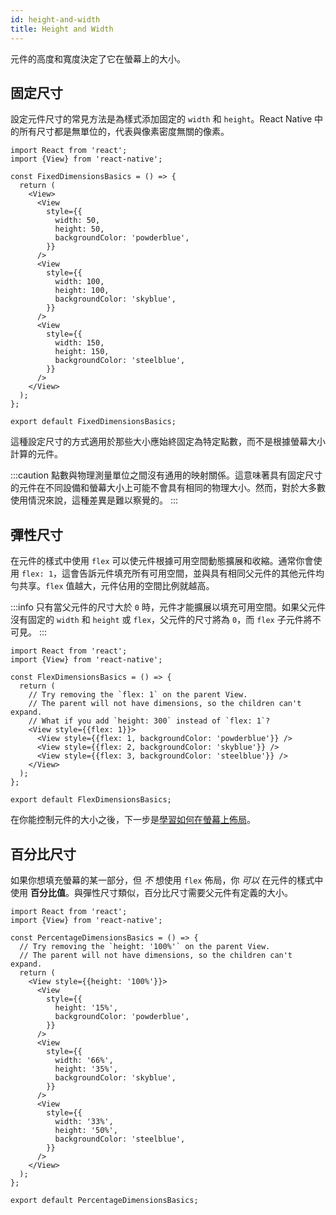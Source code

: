 ```yaml
---
id: height-and-width
title: Height and Width
---
```


元件的高度和寬度決定了它在螢幕上的大小。

## 固定尺寸

設定元件尺寸的常見方法是為樣式添加固定的 `width` 和 `height`。React Native 中的所有尺寸都是無單位的，代表與像素密度無關的像素。

```SnackPlayer name=Height%20and%20Width
import React from 'react';
import {View} from 'react-native';

const FixedDimensionsBasics = () => {
  return (
    <View>
      <View
        style={{
          width: 50,
          height: 50,
          backgroundColor: 'powderblue',
        }}
      />
      <View
        style={{
          width: 100,
          height: 100,
          backgroundColor: 'skyblue',
        }}
      />
      <View
        style={{
          width: 150,
          height: 150,
          backgroundColor: 'steelblue',
        }}
      />
    </View>
  );
};

export default FixedDimensionsBasics;
```

這種設定尺寸的方式適用於那些大小應始終固定為特定點數，而不是根據螢幕大小計算的元件。

:::caution
點數與物理測量單位之間沒有通用的映射關係。這意味著具有固定尺寸的元件在不同設備和螢幕大小上可能不會具有相同的物理大小。然而，對於大多數使用情況來說，這種差異是難以察覺的。
:::

## 彈性尺寸

在元件的樣式中使用 `flex` 可以使元件根據可用空間動態擴展和收縮。通常你會使用 `flex: 1`，這會告訴元件填充所有可用空間，並與具有相同父元件的其他元件均勻共享。`flex` 值越大，元件佔用的空間比例就越高。

:::info
只有當父元件的尺寸大於 `0` 時，元件才能擴展以填充可用空間。如果父元件沒有固定的 `width` 和 `height` 或 `flex`，父元件的尺寸將為 `0`，而 `flex` 子元件將不可見。
:::

```SnackPlayer name=Flex%20Dimensions
import React from 'react';
import {View} from 'react-native';

const FlexDimensionsBasics = () => {
  return (
    // Try removing the `flex: 1` on the parent View.
    // The parent will not have dimensions, so the children can't expand.
    // What if you add `height: 300` instead of `flex: 1`?
    <View style={{flex: 1}}>
      <View style={{flex: 1, backgroundColor: 'powderblue'}} />
      <View style={{flex: 2, backgroundColor: 'skyblue'}} />
      <View style={{flex: 3, backgroundColor: 'steelblue'}} />
    </View>
  );
};

export default FlexDimensionsBasics;
```

在你能控制元件的大小之後，下一步是[學習如何在螢幕上佈局](flexbox.md)。

## 百分比尺寸

如果你想填充螢幕的某一部分，但 _不_ 想使用 `flex` 佈局，你 _可以_ 在元件的樣式中使用 **百分比值**。與彈性尺寸類似，百分比尺寸需要父元件有定義的大小。

```SnackPlayer name=Percentage%20Dimensions
import React from 'react';
import {View} from 'react-native';

const PercentageDimensionsBasics = () => {
  // Try removing the `height: '100%'` on the parent View.
  // The parent will not have dimensions, so the children can't expand.
  return (
    <View style={{height: '100%'}}>
      <View
        style={{
          height: '15%',
          backgroundColor: 'powderblue',
        }}
      />
      <View
        style={{
          width: '66%',
          height: '35%',
          backgroundColor: 'skyblue',
        }}
      />
      <View
        style={{
          width: '33%',
          height: '50%',
          backgroundColor: 'steelblue',
        }}
      />
    </View>
  );
};

export default PercentageDimensionsBasics;
```